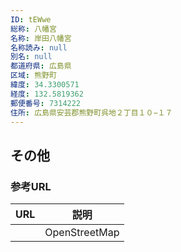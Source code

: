 ```yaml
---
ID: tEWwe
総称: 八幡宮
名称: 岸田八幡宮
名称読み: null
別名: null
都道府県: 広島県
区域: 熊野町
緯度: 34.3300571
経度: 132.5819362
郵便番号: 7314222
住所: 広島県安芸郡熊野町呉地２丁目１０−１７
---
```


## その他

### 参考URL

| URL | 説明          |
| --- | ------------- |
|     | OpenStreetMap |
